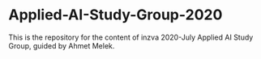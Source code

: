 # Applied-AI-Study-Group-2020
This is the repository for the content of inzva 2020-July Applied AI Study Group, guided by Ahmet Melek.
